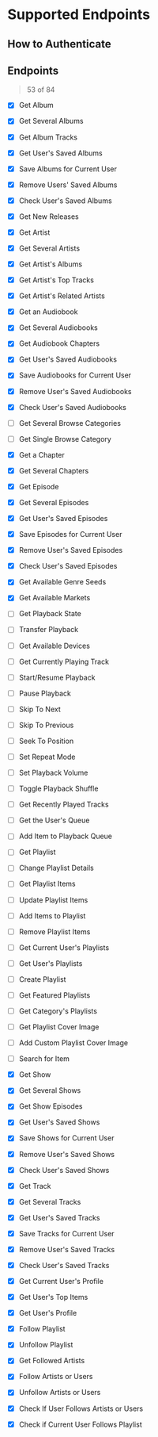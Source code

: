 # Supported Endpoints

## How to Authenticate

## Endpoints

> 53 of 84

- [x] Get Album
- [x] Get Several Albums
- [x] Get Album Tracks
- [x] Get User's Saved Albums
- [x] Save Albums for Current User
- [x] Remove Users' Saved Albums
- [x] Check User's Saved Albums
- [x] Get New Releases

- [x] Get Artist
- [x] Get Several Artists
- [x] Get Artist's Albums
- [x] Get Artist's Top Tracks
- [x] Get Artist's Related Artists

- [x] Get an Audiobook
- [x] Get Several Audiobooks
- [x] Get Audiobook Chapters
- [x] Get User's Saved Audiobooks
- [x] Save Audiobooks for Current User
- [x] Remove User's Saved Audiobooks
- [x] Check User's Saved Audiobooks

- [ ] Get Several Browse Categories
- [ ] Get Single Browse Category

- [x] Get a Chapter
- [x] Get Several Chapters

- [x] Get Episode
- [x] Get Several Episodes
- [x] Get User's Saved Episodes
- [x] Save Episodes for Current User
- [x] Remove User's Saved Episodes
- [x] Check User's Saved Episodes

- [x] Get Available Genre Seeds

- [x] Get Available Markets

- [ ] Get Playback State
- [ ] Transfer Playback
- [ ] Get Available Devices
- [ ] Get Currently Playing Track
- [ ] Start/Resume Playback
- [ ] Pause Playback
- [ ] Skip To Next
- [ ] Skip To Previous
- [ ] Seek To Position
- [ ] Set Repeat Mode
- [ ] Set Playback Volume
- [ ] Toggle Playback Shuffle
- [ ] Get Recently Played Tracks
- [ ] Get the User's Queue
- [ ] Add Item to Playback Queue

- [ ] Get Playlist
- [ ] Change Playlist Details
- [ ] Get Playlist Items
- [ ] Update Playlist Items
- [ ] Add Items to Playlist
- [ ] Remove Playlist Items
- [ ] Get Current User's Playlists
- [ ] Get User's Playlists
- [ ] Create Playlist
- [ ] Get Featured Playlists
- [ ] Get Category's Playlists
- [ ] Get Playlist Cover Image
- [ ] Add Custom Playlist Cover Image

- [ ] Search for Item

- [x] Get Show
- [x] Get Several Shows
- [x] Get Show Episodes
- [x] Get User's Saved Shows
- [x] Save Shows for Current User
- [x] Remove User's Saved Shows
- [x] Check User's Saved Shows

- [x] Get Track
- [x] Get Several Tracks
- [x] Get User's Saved Tracks
- [x] Save Tracks for Current User
- [x] Remove User's Saved Tracks
- [x] Check User's Saved Tracks

- [x] Get Current User's Profile
- [x] Get User's Top Items
- [x] Get User's Profile
- [x] Follow Playlist
- [x] Unfollow Playlist
- [x] Get Followed Artists
- [x] Follow Artists or Users
- [x] Unfollow Artists or Users
- [x] Check If User Follows Artists or Users
- [x] Check if Current User Follows Playlist
